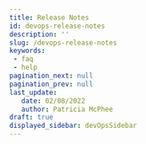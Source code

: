 ```yaml
---
title: Release Notes
id: devops-release-notes
description: ''
slug: /devops-release-notes 
keywords: 
 - faq
 - help
pagination_next: null
pagination_prev: null
last_update: 
   date: 02/08/2022
   author: Patricia McPhee
draft: true
displayed_sidebar: devOpsSidebar
---
```


